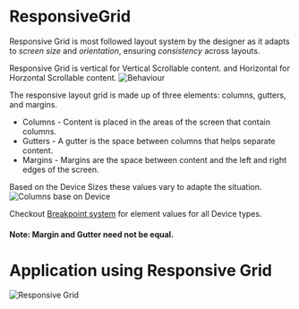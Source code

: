 # ResponsiveGrid
Responsive Grid is most followed layout system by the designer as it adapts to _*screen size*_ and _*orientation*_, ensuring _consistency_ across layouts.

Responsive Grid is vertical for Vertical Scrollable content. and Horizontal for Horzontal Scrollable content.
![Behaviour](https://lh3.googleusercontent.com/6M-V6edfuO3CSQ9qwCh0mqYSAsmGIb60LD5l9YcZ7mqrM7151eENCbVWqI6-5W9OmXORgC9GbC_CWySuWM72O3anNBLqnWhSwrlqEMDV8hQQ7cpptYM=w1064-v0)

The responsive layout grid is made up of three elements: columns, gutters, and margins.
* Columns - Content is placed in the areas of the screen that contain columns.
* Gutters - A gutter is the space between columns that helps separate content.
* Margins - Margins are the space between content and the left and right edges of the screen.

Based on the Device Sizes these values vary to adapte the situation.
![Columns base on Device](https://material.io/archive/guidelines/assets/0B8olV15J7abPSGFxemFiQVRtb1k/layout-adaptive-breakpoints-01.png)

Checkout [Breakpoint system](https://material.io/archive/guidelines/layout/responsive-ui.html#responsive-ui-breakpoints) for element values for all Device types.

#### Note: Margin and Gutter need not be equal.

# Application using Responsive Grid
![Responsive Grid](https://user-images.githubusercontent.com/25269643/155881727-9058eede-2352-4d3f-bebd-7a2081c89f6a.gif)
